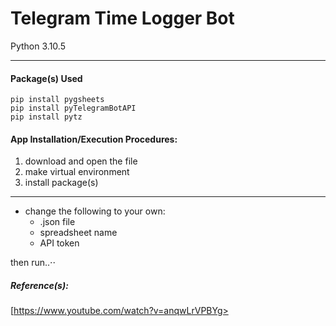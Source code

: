# Telegram Time Logger Bot
Python 3.10.5
- - - - 

#### Package(s) Used

    pip install pygsheets
    pip install pyTelegramBotAPI
    pip install pytz
    
#### App Installation/Execution Procedures:
1. download and open the file
2. make virtual environment
3. install package(s)

- - - - 
* change the following to your own:
    * .json file
    * spreadsheet name
    * API token 
   
then run..⋅⋅

##### Reference(s): ##### 
[https://www.youtube.com/watch?v=anqwLrVPBYg>
